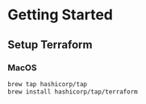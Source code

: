 # Getting Started

## Setup Terraform

### MacOS

```bash
brew tap hashicorp/tap
brew install hashicorp/tap/terraform
```
